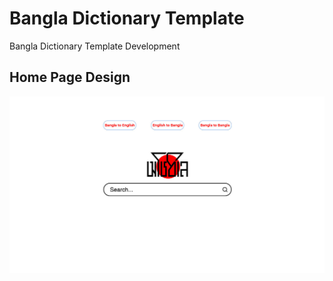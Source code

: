 # Bangla Dictionary Template
Bangla Dictionary Template Development 

## Home Page  Design 

![Home Page Design](https://github.com/aouwalitshikkha/bangla-dictionary/blob/main/Home-page.jpg)

